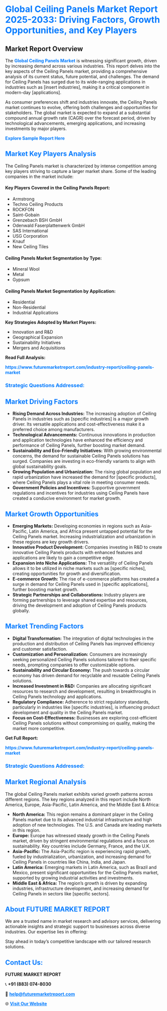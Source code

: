 <h1 style="color: #007BFF;">Global Ceiling Panels Market Report 2025-2033: Driving Factors, Growth Opportunities, and Key Players</h1>

<section id="overview">
<h2>Market Report Overview</h2>
<p>The <a href="https://www.futuremarketreport.com/industry-report/ceiling-panels-market" style="color: #007BFF; text-decoration: none;"><strong>Global Ceiling Panels Market</strong></a> is witnessing significant growth, driven by increasing demand across various industries. This report delves into the key aspects of the Ceiling Panels market, providing a comprehensive analysis of its current status, future potential, and challenges. The demand for Ceiling Panels has surged due to its wide-ranging applications in industries such as [insert industries], making it a critical component in modern-day [applications].</p>
<p>As consumer preferences shift and industries innovate, the Ceiling Panels market continues to evolve, offering both challenges and opportunities for stakeholders. The global market is expected to expand at a substantial compound annual growth rate (CAGR) over the forecast period, driven by technological advancements, emerging applications, and increasing investments by major players.</p>
</section>

<section id="overview">
<p><a href="https://www.futuremarketreport.com/request-sample/reportId=83475" style="color: #007BFF; text-decoration: none;"><strong>Explore Sample Report Here</strong></a></p>
</section>

<section id="key-players">
<h2 style="color: #007BFF;">Market Key Players Analysis</h2>
<p>The Ceiling Panels market is characterized by intense competition among key players striving to capture a larger market share. Some of the leading companies in the market include:</p>
<h4>Key Players Covered in the Ceiling Panels Report:</h4>
<ul><li>Armstrong</li><li>Techno Ceiling Products</li><li>ROCKFON</li><li>Saint-Gobain</li><li>Grenzebach BSH GmbH</li><li>Odenwald Faserplattenwerk GmbH</li><li>SAS International</li><li>USG Corporation</li><li>Knauf</li><li>New Ceiling Tiles</li></ul>
<h4>Ceiling Panels Market Segmentation by Type:</h4>
<ul><li>Mineral Wool</li><li>Metal</li><li>Gypsum</li></ul>

<h4>Ceiling Panels Market Segmentation by Application:</h4>
<ul><li>Residential</li><li>Non-Residential</li><li>Industrial Applications</li></ul>
<p><strong>Key Strategies Adopted by Market Players:</strong></p>
<ul>
<li>Innovation and R&D</li>
<li>Geographical Expansion</li>
<li>Sustainability Initiatives</li>
<li>Mergers and Acquisitions</li>
</ul>
</section>

<section>
<p><strong>Read Full Analysis: </strong></p><a href="https://www.futuremarketreport.com/industry-report/ceiling-panels-market" style="color: #007BFF; text-decoration: none;"><strong>https://www.futuremarketreport.com/industry-report/ceiling-panels-market</strong></a>
<h3 style="color: #007BFF;">Strategic Questions Addressed:</h3>
</section>

<section id="driving-factors">
<h2 style="color: #007BFF;">Market Driving Factors</h2>
<ul>
<li><strong>Rising Demand Across Industries:</strong> The increasing adoption of Ceiling Panels in industries such as [specific industries] is a major growth driver. Its versatile applications and cost-effectiveness make it a preferred choice among manufacturers.</li>
<li><strong>Technological Advancements:</strong> Continuous innovations in production and application technologies have enhanced the efficiency and performance of Ceiling Panels, further boosting market demand.</li>
<li><strong>Sustainability and Eco-Friendly Initiatives:</strong> With growing environmental concerns, the demand for sustainable Ceiling Panels solutions has surged. Companies are investing in eco-friendly variants to align with global sustainability goals.</li>
<li><strong>Growing Population and Urbanization:</strong> The rising global population and rapid urbanization have increased the demand for [specific products], where Ceiling Panels plays a vital role in meeting consumer needs.</li>
<li><strong>Government Policies and Incentives:</strong> Supportive government regulations and incentives for industries using Ceiling Panels have created a conducive environment for market growth.</li>
</ul>
</section>

<section id="growth-opportunities">
<h2 style="color: #007BFF;">Market Growth Opportunities</h2>
<ul>
<li><strong>Emerging Markets:</strong> Developing economies in regions such as Asia-Pacific, Latin America, and Africa present untapped potential for the Ceiling Panels market. Increasing industrialization and urbanization in these regions are key growth drivers.</li>
<li><strong>Innovative Product Development:</strong> Companies investing in R&D to create innovative Ceiling Panels products with enhanced features and applications are likely to gain a competitive edge.</li>
<li><strong>Expansion into Niche Applications:</strong> The versatility of Ceiling Panels allows it to be utilized in niche markets such as [specific niches], creating opportunities for growth and diversification.</li>
<li><strong>E-commerce Growth:</strong> The rise of e-commerce platforms has created a surge in demand for Ceiling Panels used in [specific applications], further boosting market growth.</li>
<li><strong>Strategic Partnerships and Collaborations:</strong> Industry players are forming partnerships to leverage shared expertise and resources, driving the development and adoption of Ceiling Panels products globally.</li>
</ul>
</section>

<section id="trending-factors">
<h2 style="color: #007BFF;">Market Trending Factors</h2>
<ul>
<li><strong>Digital Transformation:</strong> The integration of digital technologies in the production and distribution of Ceiling Panels has improved efficiency and customer satisfaction.</li>
<li><strong>Customization and Personalization:</strong> Consumers are increasingly seeking personalized Ceiling Panels solutions tailored to their specific needs, prompting companies to offer customizable options.</li>
<li><strong>Sustainability and Circular Economy:</strong> The push towards a circular economy has driven demand for recyclable and reusable Ceiling Panels solutions.</li>
<li><strong>Increased Investment in R&D:</strong> Companies are allocating significant resources to research and development, resulting in breakthroughs in Ceiling Panels technology and applications.</li>
<li><strong>Regulatory Compliance:</strong> Adherence to strict regulatory standards, particularly in industries like [specific industries], is influencing product development and quality in the Ceiling Panels market.</li>
<li><strong>Focus on Cost-Effectiveness:</strong> Businesses are exploring cost-efficient Ceiling Panels solutions without compromising on quality, making the market more competitive.</li>
</ul>
</section>

<section>
<p><strong>Get Full Report: </strong></p><a href="https://www.futuremarketreport.com/industry-report/ceiling-panels-market" style="color: #007BFF; text-decoration: none;"><strong>https://www.futuremarketreport.com/industry-report/ceiling-panels-market</strong></a>
<h3 style="color: #007BFF;">Strategic Questions Addressed:</h3>
</section>


<section id="regional-analysis">
<h2 style="color: #007BFF;">Market Regional Analysis</h2>
<p>The global Ceiling Panels market exhibits varied growth patterns across different regions. The key regions analyzed in this report include North America, Europe, Asia-Pacific, Latin America, and the Middle East & Africa:</p>
<ul>
<li><strong>North America:</strong> This region remains a dominant player in the Ceiling Panels market due to its advanced industrial infrastructure and high adoption of new technologies. The U.S. and Canada are leading markets in this region.</li>
<li><strong>Europe:</strong> Europe has witnessed steady growth in the Ceiling Panels market, driven by stringent environmental regulations and a focus on sustainability. Key countries include Germany, France, and the U.K.</li>
<li><strong>Asia-Pacific:</strong> The Asia-Pacific region is experiencing rapid growth, fueled by industrialization, urbanization, and increasing demand for Ceiling Panels in countries like China, India, and Japan.</li>
<li><strong>Latin America:</strong> Emerging markets in Latin America, such as Brazil and Mexico, present significant opportunities for the Ceiling Panels market, supported by growing industrial activities and investments.</li>
<li><strong>Middle East & Africa:</strong> The region’s growth is driven by expanding industries, infrastructure development, and increasing demand for Ceiling Panels in sectors like [specific sectors].</li>
</ul>
</section>

<footer>
<h2 style="color: #007BFF;">About FUTURE MARKET REPORT</h2>
<p>We are a trusted name in market research and advisory services, delivering actionable insights and strategic support to businesses across diverse industries. Our expertise lies in offering:</p>

<p>Stay ahead in today’s competitive landscape with our tailored research solutions.</p>

<h2 style="color: #007BFF;">Contact Us:</h2>
<p><strong>FUTURE MARKET REPORT</strong></p>
<p>📞 <strong>+91 (883) 074-8030</strong></p>
<p>📧 <strong><a href="mailto:help@futuremarketreport.com" style="color: #007BFF;">help@futuremarketreport.com</a></strong></p>
<p>🌐 <strong><a href="https://www.futuremarketreport.com/" style="color: #007BFF;">Visit Our Website</a></strong></p>
</footer>